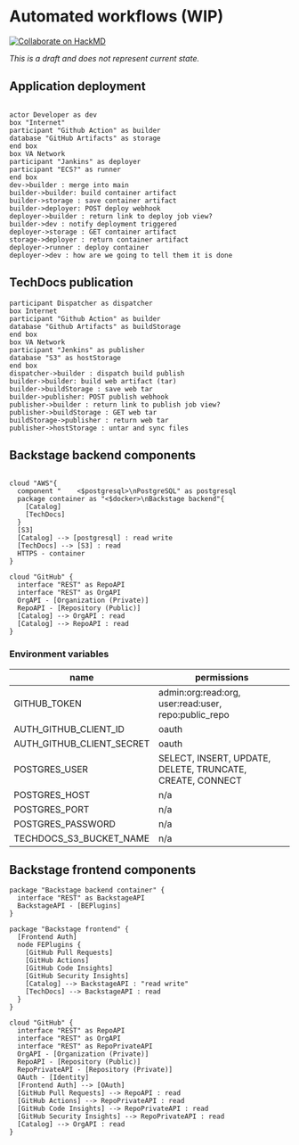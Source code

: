# Automated workflows (WIP)

[![Collaborate on HackMD](https://hackmd.io/LGwdWMlvTOOfyXBzLw9hyg/badge)](https://hackmd.io/LGwdWMlvTOOfyXBzLw9hyg)

*This is a draft and does not represent current state.*

## Application deployment

```plantuml

actor Developer as dev 
box "Internet"
participant "Github Action" as builder
database "GitHub Artifacts" as storage
end box
box VA Network
participant "Jankins" as deployer
participant "ECS?" as runner
end box
dev->builder : merge into main
builder->builder: build container artifact
builder->storage : save container artifact
builder->deployer: POST deploy webhook
deployer->builder : return link to deploy job view?
builder->dev : notify deployment triggered
deployer->storage : GET container artifact 
storage->deployer : return container artifact
deployer->runner : deploy container
deployer->dev : how are we going to tell them it is done
```

## TechDocs publication 

```plantuml
participant Dispatcher as dispatcher 
box Internet 
participant "Github Action" as builder
database "Github Artifacts" as buildStorage
end box
box VA Network
participant "Jenkins" as publisher
database "S3" as hostStorage
end box
dispatcher->builder : dispatch build publish 
builder->builder: build web artifact (tar)
builder->buildStorage : save web tar
builder->publisher: POST publish webhook
publisher->builder : return link to publish job view?
publisher->buildStorage : GET web tar 
buildStorage->publisher : return web tar
publisher->hostStorage : untar and sync files
```

## Backstage backend components

```plantuml

cloud "AWS"{
  component "    <$postgresql>\nPostgreSQL" as postgresql
  package container as "<$docker>\nBackstage backend"{
    [Catalog]
    [TechDocs]
  } 
  [S3]
  [Catalog] --> [postgresql] : read write
  [TechDocs] --> [S3] : read 
  HTTPS - container
}

cloud "GitHub" {
  interface "REST" as RepoAPI
  interface "REST" as OrgAPI
  OrgAPI - [Organization (Private)]
  RepoAPI - [Repository (Public)]
  [Catalog] --> OrgAPI : read
  [Catalog] --> RepoAPI : read
}
```

### Environment variables 

| name | permissions | 
| -------- | -------- | 
| GITHUB_TOKEN| admin:org:read:org, user:read:user, repo:public_repo     | Backstage backend container     |
|AUTH_GITHUB_CLIENT_ID| oauth     | 
| AUTH_GITHUB_CLIENT_SECRET| oauth     | 
| POSTGRES_USER| SELECT, INSERT, UPDATE, DELETE, TRUNCATE, CREATE, CONNECT     | 
| POSTGRES_HOST| n/a     |  
| POSTGRES_PORT| n/a     |  
| POSTGRES_PASSWORD| n/a     | 
| TECHDOCS_S3_BUCKET_NAME | n/a     | 

## Backstage frontend components
```plantuml
package "Backstage backend container" {
  interface "REST" as BackstageAPI
  BackstageAPI - [BEPlugins]
}

package "Backstage frontend" {
  [Frontend Auth]
  node FEPlugins {
    [GitHub Pull Requests]
    [GitHub Actions]
    [GitHub Code Insights]
    [GitHub Security Insights]
    [Catalog] --> BackstageAPI : "read write"
    [TechDocs] --> BackstageAPI : read
  }
}

cloud "GitHub" {
  interface "REST" as RepoAPI
  interface "REST" as OrgAPI
  interface "REST" as RepoPrivateAPI
  OrgAPI - [Organization (Private)]
  RepoAPI - [Repository (Public)]
  RepoPrivateAPI - [Repository (Private)]
  OAuth - [Identity]
  [Frontend Auth] --> [OAuth]
  [GitHub Pull Requests] --> RepoAPI : read
  [GitHub Actions] --> RepoPrivateAPI : read
  [GitHub Code Insights] --> RepoPrivateAPI : read
  [GitHub Security Insights] --> RepoPrivateAPI : read
  [Catalog] --> OrgAPI : read
}

```




